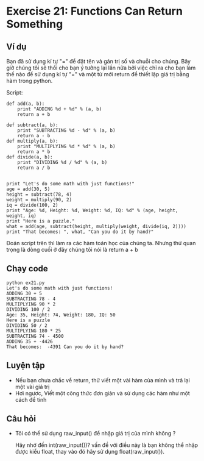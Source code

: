 # Exercise 21: Functions Can Return Something

## Ví dụ 

Bạn đã sử dụng kí tự "=" để đặt tên và gán trị số và chuỗi cho chúng. Bây giờ chúng tôi sẽ thổi cho bạn ý tưởng lại lần nữa bởi việc chỉ ra cho bạn làm thế nào để sử dụng kí tự "=" và một từ mới return để thiết lập giá trị bằng hàm trong python. 

Script: 

    def add(a, b):
        print "ADDING %d + %d" % (a, b)
        return a + b
    
    def subtract(a, b):
        print "SUBTRACTING %d - %d" % (a, b)
        return a - b
    def multiply(a, b):
        print "MULTIPLYING %d * %d" % (a, b)
        return a * b
    def divide(a, b):
        print "DIVIDING %d / %d" % (a, b)
        return a / b


    print "Let's do some math with just functions!"
    age = add(30, 5)
    height = subtract(78, 4)
    weight = multiply(90, 2)
    iq = divide(100, 2)
    print "Age: %d, Height: %d, Weight: %d, IQ: %d" % (age, height, weight, iq)
    print "Here is a puzzle."
    what = add(age, subtract(height, multiply(weight, divide(iq, 2))))
    print "That becomes: ", what, "Can you do it by hand?"


Đoán script trên thì làm ra các hàm toán học của chúng ta. Nhưng thứ quan trọng là dòng cuối ở đây chúng tôi nói là return a + b 

## Chạy code 

    python ex21.py
    Let's do some math with just functions!
    ADDING 30 + 5
    SUBTRACTING 78 - 4
    MULTIPLYING 90 * 2
    DIVIDING 100 / 2
    Age: 35, Height: 74, Weight: 180, IQ: 50
    Here is a puzzle
    DIVIDING 50 / 2
    MULTIPLYING 180 * 25
    SUBTRACTING 74 - 4500 
    ADDING 35 + -4426
    That becomes:  -4391 Can you do it by hand?

## Luyện tập

* Nếu bạn chưa chắc về return, thử viết một vài hàm của mình và trả lại một vài giá trị
* Hơi ngươc, Viết một công thức đơn giản và sử dụng các hàm như một cách để tính

## Câu hỏi

* Tôi có thể sử dụng raw_input() để nhập giá trị của mình không ?

    Hãy nhớ đến int(raw_input())? vấn đề với điều này là bạn không thể nhập được kiểu float, thay vào đó hãy sử dụng float(raw_input()).
    

